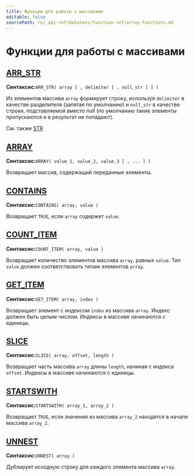 ```yaml
---
title: Функции для работы с массивами
editable: false
sourcePath: ru/_api-ref/datalens/function-ref/array-functions.md
---
```


# Функции для работы с массивами


## [ARR_STR](ARR_STR.md)

**Синтаксис:**`ARR_STR( array [ , delimiter [ , null_str ] ] )`

Из элементов массива `array` формирует строку, используя `delimiter` в качестве разделителя (запятая по умолчанию) и `null_str` в качестве строки, подставляемой вместо null (по умолчанию такие элементы пропускаются и в результат не попадают).

См. также [STR](STR.md)



## [ARRAY](ARRAY.md)

**Синтаксис:**`ARRAY( value_1, value_2, value_3 [ , ... ] )`

Возвращает массив, содержащий переданные элементы.



## [CONTAINS](CONTAINS_ARRAY.md)

**Синтаксис:**`CONTAINS( array, value )`

Возвращает `TRUE`, если `array` содержит `value`.



## [COUNT_ITEM](COUNT_ITEM.md)

**Синтаксис:**`COUNT_ITEM( array, value )`

Возвращает количество элементов массива `array`, равных `value`. Тип `value` должен соответствовать типам элементов `array`.



## [GET_ITEM](GET_ITEM.md)

**Синтаксис:**`GET_ITEM( array, index )`

Возвращает элемент с индексом `index` из массива `array`. Индекс должен быть целым числом. Индексы в массиве начинаются с единицы.



## [SLICE](SLICE.md)

**Синтаксис:**`SLICE( array, offset, length )`

Возвращает часть массива `array` длины `length`, начиная с индекса `offset`. Индексы в массиве начинаются с единицы.



## [STARTSWITH](STARTSWITH_ARRAY.md)

**Синтаксис:**`STARTSWITH( array_1, array_2 )`

Возвращает `TRUE`, если значения из массива `array_2` находятся в начале массива `array_2`.



## [UNNEST](UNNEST.md)

**Синтаксис:**`UNNEST( array )`

Дублирует исходную строку для каждого элемента массива `array`.


